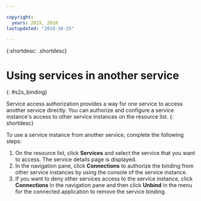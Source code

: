 ```yaml
---

copyright:
  years: 2015, 2018
lastupdated: "2018-10-25"

---
```


{:shortdesc: .shortdesc}

# Using services in another service
{: #s2s_binding}

Service access authorization provides a way for one service to access another service
directly. You can authorize and configure a service instance's access to other service instances on
the resource list.
{: shortdesc}

To use a service instance from another service, complete the following steps:

1. On the resource list, click **Services** and select the service that you want to access. The service details page is displayed. 
2. In the navigation pane, click **Connections** to authorize the binding from other service instances by using the console of the service instance.
3. If you want to deny other services access to the service instance, click **Connections** in the navigation pane and then click **Unbind** in the menu for the connected application to remove the service binding.
